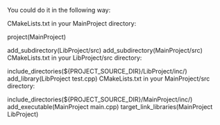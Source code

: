 You could do it in the following way:

CMakeLists.txt in your MainProject directory:

project(MainProject)

add_subdirectory(LibProject/src)
add_subdirectory(MainProject/src)
CMakeLists.txt in your LibProject/src directory:

include_directories(${PROJECT_SOURCE_DIR}/LibProject/inc/)
add_library(LibProject test.cpp)
CMakeLists.txt in your MainProject/src directory:

include_directories(${PROJECT_SOURCE_DIR}/MainProject/inc/)
add_executable(MainProject main.cpp)
target_link_libraries(MainProject LibProject)

